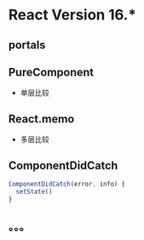 # React Version 16.*

## portals

## PureComponent

- 单层比较

## React.memo

- 多层比较

## ComponentDidCatch

```jsx
ComponentDidCatch(error, info) {
  setState() 
}
```

## 。。。
